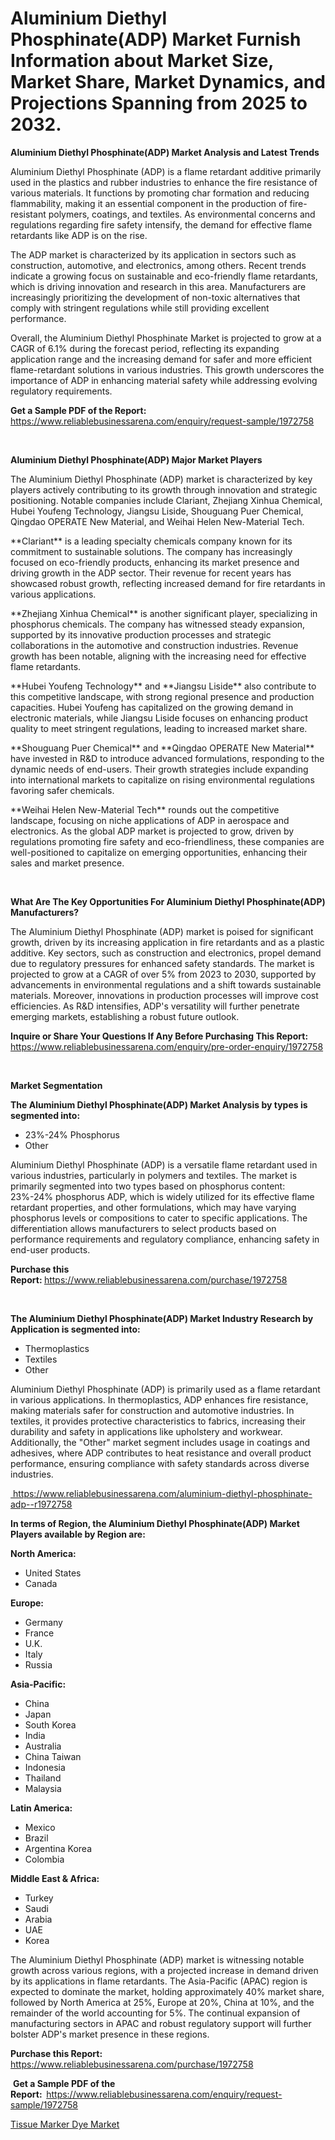 <p><h1>Aluminium Diethyl Phosphinate(ADP) Market Furnish Information about Market Size, Market Share, Market Dynamics, and Projections Spanning from 2025 to 2032.</h1></p><p><strong>Aluminium Diethyl Phosphinate(ADP) Market Analysis and Latest Trends</strong></p>
<p><p>Aluminium Diethyl Phosphinate (ADP) is a flame retardant additive primarily used in the plastics and rubber industries to enhance the fire resistance of various materials. It functions by promoting char formation and reducing flammability, making it an essential component in the production of fire-resistant polymers, coatings, and textiles. As environmental concerns and regulations regarding fire safety intensify, the demand for effective flame retardants like ADP is on the rise. </p><p>The ADP market is characterized by its application in sectors such as construction, automotive, and electronics, among others. Recent trends indicate a growing focus on sustainable and eco-friendly flame retardants, which is driving innovation and research in this area. Manufacturers are increasingly prioritizing the development of non-toxic alternatives that comply with stringent regulations while still providing excellent performance.</p><p>Overall, the Aluminium Diethyl Phosphinate Market is projected to grow at a CAGR of 6.1% during the forecast period, reflecting its expanding application range and the increasing demand for safer and more efficient flame-retardant solutions in various industries. This growth underscores the importance of ADP in enhancing material safety while addressing evolving regulatory requirements.</p></p>
<p><strong>Get a Sample PDF of the Report:&nbsp;</strong> <a href="https://www.reliablebusinessarena.com/enquiry/request-sample/1972758?utm_campaign=2136&utm_medium=2&utm_source=Github&utm_content=ia&utm_term=04022025&utm_id=aluminium-diethyl-phosphinateadp">https://www.reliablebusinessarena.com/enquiry/request-sample/1972758</a></p>
<p>&nbsp;</p>
<p><strong>Aluminium Diethyl Phosphinate(ADP) Major Market Players</strong></p>
<p><p>The Aluminium Diethyl Phosphinate (ADP) market is characterized by key players actively contributing to its growth through innovation and strategic positioning. Notable companies include Clariant, Zhejiang Xinhua Chemical, Hubei Youfeng Technology, Jiangsu Liside, Shouguang Puer Chemical, Qingdao OPERATE New Material, and Weihai Helen New-Material Tech.</p><p>**Clariant** is a leading specialty chemicals company known for its commitment to sustainable solutions. The company has increasingly focused on eco-friendly products, enhancing its market presence and driving growth in the ADP sector. Their revenue for recent years has showcased robust growth, reflecting increased demand for fire retardants in various applications.</p><p>**Zhejiang Xinhua Chemical** is another significant player, specializing in phosphorus chemicals. The company has witnessed steady expansion, supported by its innovative production processes and strategic collaborations in the automotive and construction industries. Revenue growth has been notable, aligning with the increasing need for effective flame retardants.</p><p>**Hubei Youfeng Technology** and **Jiangsu Liside** also contribute to this competitive landscape, with strong regional presence and production capacities. Hubei Youfeng has capitalized on the growing demand in electronic materials, while Jiangsu Liside focuses on enhancing product quality to meet stringent regulations, leading to increased market share.</p><p>**Shouguang Puer Chemical** and **Qingdao OPERATE New Material** have invested in R&D to introduce advanced formulations, responding to the dynamic needs of end-users. Their growth strategies include expanding into international markets to capitalize on rising environmental regulations favoring safer chemicals.</p><p>**Weihai Helen New-Material Tech** rounds out the competitive landscape, focusing on niche applications of ADP in aerospace and electronics. As the global ADP market is projected to grow, driven by regulations promoting fire safety and eco-friendliness, these companies are well-positioned to capitalize on emerging opportunities, enhancing their sales and market presence.</p></p>
<p>&nbsp;</p>
<p><strong>What Are The Key Opportunities For Aluminium Diethyl Phosphinate(ADP) Manufacturers?</strong></p>
<p><p>The Aluminium Diethyl Phosphinate (ADP) market is poised for significant growth, driven by its increasing application in fire retardants and as a plastic additive. Key sectors, such as construction and electronics, propel demand due to regulatory pressures for enhanced safety standards. The market is projected to grow at a CAGR of over 5% from 2023 to 2030, supported by advancements in environmental regulations and a shift towards sustainable materials. Moreover, innovations in production processes will improve cost efficiencies. As R&D intensifies, ADP's versatility will further penetrate emerging markets, establishing a robust future outlook.</p></p>
<p><strong>Inquire or Share Your Questions If Any Before Purchasing This Report:</strong> <a href="https://www.reliablebusinessarena.com/enquiry/pre-order-enquiry/1972758?utm_campaign=2136&utm_medium=2&utm_source=Github&utm_content=ia&utm_term=04022025&utm_id=aluminium-diethyl-phosphinateadp">https://www.reliablebusinessarena.com/enquiry/pre-order-enquiry/1972758</a></p>
<p>&nbsp;</p>
<p><strong>Market Segmentation</strong></p>
<p><strong>The Aluminium Diethyl Phosphinate(ADP) Market Analysis by types is segmented into:</strong></p>
<p><ul><li>23%-24% Phosphorus</li><li>Other</li></ul></p>
<p><p>Aluminium Diethyl Phosphinate (ADP) is a versatile flame retardant used in various industries, particularly in polymers and textiles. The market is primarily segmented into two types based on phosphorus content: 23%-24% phosphorus ADP, which is widely utilized for its effective flame retardant properties, and other formulations, which may have varying phosphorus levels or compositions to cater to specific applications. The differentiation allows manufacturers to select products based on performance requirements and regulatory compliance, enhancing safety in end-user products.</p></p>
<p><strong>Purchase this Report:&nbsp;</strong><a href="https://www.reliablebusinessarena.com/purchase/1972758?utm_campaign=2136&utm_medium=2&utm_source=Github&utm_content=ia&utm_term=04022025&utm_id=aluminium-diethyl-phosphinateadp">https://www.reliablebusinessarena.com/purchase/1972758</a></p>
<p>&nbsp;</p>
<p><strong>The Aluminium Diethyl Phosphinate(ADP) Market Industry Research by Application is segmented into:</strong></p>
<p><ul><li>Thermoplastics</li><li>Textiles</li><li>Other</li></ul></p>
<p><p>Aluminium Diethyl Phosphinate (ADP) is primarily used as a flame retardant in various applications. In thermoplastics, ADP enhances fire resistance, making materials safer for construction and automotive industries. In textiles, it provides protective characteristics to fabrics, increasing their durability and safety in applications like upholstery and workwear. Additionally, the "Other" market segment includes usage in coatings and adhesives, where ADP contributes to heat resistance and overall product performance, ensuring compliance with safety standards across diverse industries.</p></p>
<p><a href="https://www.reliablebusinessarena.com/aluminium-diethyl-phosphinate-adp--r1972758?utm_campaign=2136&utm_medium=2&utm_source=Github&utm_content=ia&utm_term=04022025&utm_id=aluminium-diethyl-phosphinateadp">&nbsp;https://www.reliablebusinessarena.com/aluminium-diethyl-phosphinate-adp--r1972758</a></p>
<p><strong>In terms of Region, the Aluminium Diethyl Phosphinate(ADP) Market Players available by Region are:</strong></p>
<p>
    <p> <strong> North America: </strong>
        <ul>
            <li>United States</li>
            <li>Canada</li>
        </ul>
        </p> 
    <p> <strong> Europe: </strong>
        <ul>
            <li>Germany</li>
            <li>France</li>
            <li>U.K.</li>
            <li>Italy</li>
            <li>Russia</li>
        </ul>
        </p> 
    <p> <strong> Asia-Pacific: </strong>
        <ul>
            <li>China</li>
            <li>Japan</li>
            <li>South Korea</li>
            <li>India</li>
            <li>Australia</li>
            <li>China Taiwan</li>
            <li>Indonesia</li>
            <li>Thailand</li>
            <li>Malaysia</li>
        </ul>
        </p> 
    <p> <strong> Latin America: </strong>
        <ul>
            <li>Mexico</li>
            <li>Brazil</li>
            <li>Argentina Korea</li>
            <li>Colombia</li>
        </ul>
        </p> 
    <p> <strong> Middle East & Africa: </strong>
        <ul>
            <li>Turkey</li>
            <li>Saudi</li>
            <li>Arabia</li>
            <li>UAE</li>
            <li>Korea</li>
        </ul>
    </p>
    </p>
<p><p>The Aluminium Diethyl Phosphinate (ADP) market is witnessing notable growth across various regions, with a projected increase in demand driven by its applications in flame retardants. The Asia-Pacific (APAC) region is expected to dominate the market, holding approximately 40% market share, followed by North America at 25%, Europe at 20%, China at 10%, and the remainder of the world accounting for 5%. The continual expansion of manufacturing sectors in APAC and robust regulatory support will further bolster ADP's market presence in these regions.</p></p>
<p><strong>Purchase this Report: </strong><a href="https://www.reliablebusinessarena.com/purchase/1972758?utm_campaign=2136&utm_medium=2&utm_source=Github&utm_content=ia&utm_term=04022025&utm_id=aluminium-diethyl-phosphinateadp">https://www.reliablebusinessarena.com/purchase/1972758</a></p>
<p>&nbsp;<strong>Get a Sample PDF of the Report:&nbsp;&nbsp;</strong><a href="https://www.reliablebusinessarena.com/enquiry/request-sample/1972758?utm_campaign=2136&utm_medium=2&utm_source=Github&utm_content=ia&utm_term=04022025&utm_id=aluminium-diethyl-phosphinateadp">https://www.reliablebusinessarena.com/enquiry/request-sample/1972758</a></p>
<p><strong></strong></p>
<p><p><a href="https://github.com/tona7vba/Market-Research-Report-List-1/blob/main/tissue-marker-dye-market.md?utm_campaign=2136&utm_medium=2&utm_source=Github&utm_content=ia&utm_term=04022025&utm_id=aluminium-diethyl-phosphinateadp">Tissue Marker Dye Market</a></p></p>